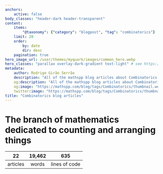 ```yaml
---
anchors:
    active: false
body_classes: "header-dark header-transparent"
content:
    items:
        "@taxonomy": {"category": "blogpost", "tag": "combinatorics"}
    limit: 20
    order:
        by: date
        dir: desc
    pagination: true
hero_image_url: /user/themes/myquark/images/common_hero.webp
hero_classes: "parallax overlay-dark-gradient text-light" # see https://demo.getgrav.org/blog-skeleton/blog/hero-classes
metadata:
    author: Rodrigo Girão Serrão
    description: "All of the mathspp blog articles about Combinatorics."
    og:description: "All of the mathspp blog articles about Combinatorics."
    og:image: "https://mathspp.com/blog/tags/Combinatorics/thumbnail.webp"
    twitter:image: "https://mathspp.com/blog/tags/Combinatorics/thumbnail.webp"
title: "Combinatorics blog articles"
---
```



# The branch of mathematics dedicated to counting and arranging things


<table class="stats-table">
    <thead>
        <tr>
            <th style="text-align: center;">22</th>
            <th style="text-align: center;">19,462</th>
            <th style="text-align: center;">635</th>
        </tr>
    </thead>
    <tbody>
        <tr>
            <td style="text-align: center;">articles</td>
            <td style="text-align: center;">words</td>
            <td style="text-align: center;">lines of code</td>
        </tr>
    </tbody>
</table>